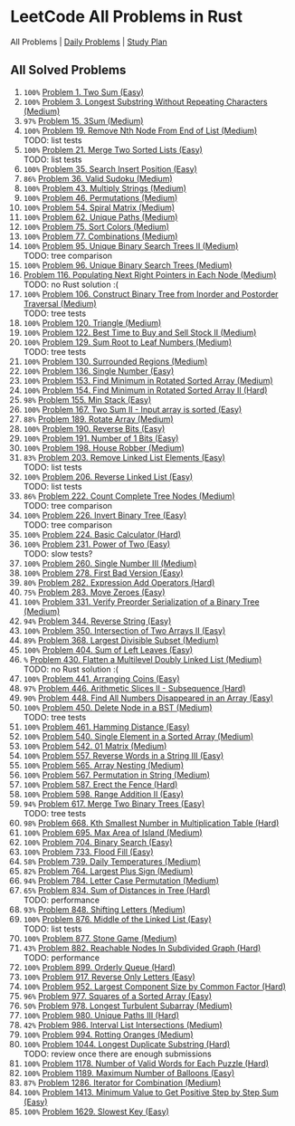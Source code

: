 LeetCode All Problems in Rust
=============================

All Problems | [Daily Problems](DAILY.md) | [Study Plan](STUDY_PLAN.md)

All Solved Problems
-------------------

1. `100%` [Problem 1. Two Sum (Easy)](problem_0001/)
2. `100%` [Problem 3. Longest Substring Without Repeating Characters (Medium)](problem_0003/)
3. `97%` [Problem 15. 3Sum (Medium)](problem_0015/)
4. `100%` [Problem 19. Remove Nth Node From End of List (Medium)](problem_0019/) \
    TODO: list tests
5. `100%` [Problem 21. Merge Two Sorted Lists (Easy)](problem_0021/) \
    TODO: list tests
6. `100%` [Problem 35. Search Insert Position (Easy)](problem_0035/)
7. `86%` [Problem 36. Valid Sudoku (Medium)](problem_0036/)
8. `100%` [Problem 43. Multiply Strings (Medium)](problem_0043/)
9. `100%` [Problem 46. Permutations (Medium)](problem_0046/)
10. `100%` [Problem 54. Spiral Matrix (Medium)](problem_0054/)
11. `100%` [Problem 62. Unique Paths (Medium)](problem_0062/)
12. `100%` [Problem 75. Sort Colors (Medium)](problem_0075/)
13. `100%` [Problem 77. Combinations (Medium)](problem_0077/)
14. `100%` [Problem 95. Unique Binary Search Trees II (Medium)](problem_0095/) \
    TODO: tree comparison
15. `100%` [Problem 96. Unique Binary Search Trees (Medium)](problem_0096/)
16. [Problem 116. Populating Next Right Pointers in Each Node (Medium)](problem_0116/) \
    TODO: no Rust solution :(
17. `100%` [Problem 106. Construct Binary Tree from Inorder and Postorder Traversal (Medium)](problem_0106/) \
    TODO: tree tests
18. `100%` [Problem 120. Triangle (Medium)](problem_0120/)
19. `100%` [Problem 122. Best Time to Buy and Sell Stock II (Medium)](problem_0122/)
20. `100%` [Problem 129. Sum Root to Leaf Numbers (Medium)](problem_0129/) \
    TODO: tree tests
21. `100%` [Problem 130. Surrounded Regions (Medium)](problem_0130/)
22. `100%` [Problem 136. Single Number (Easy)](problem_0136/)
23. `100%` [Problem 153. Find Minimum in Rotated Sorted Array (Medium)](problem_0153/)
24. `100%` [Problem 154. Find Minimum in Rotated Sorted Array II (Hard)](problem_0154/)
25. `98%` [Problem 155. Min Stack (Easy)](problem_0155/)
26. `100%` [Problem 167. Two Sum II - Input array is sorted (Easy)](problem_0167/)
27. `88%` [Problem 189. Rotate Array (Medium)](problem_0189/)
28. `100%` [Problem 190. Reverse Bits (Easy)](problem_0190/)
29. `100%` [Problem 191. Number of 1 Bits (Easy)](problem_0191/)
30. `100%` [Problem 198. House Robber (Medium)](problem_0198/)
31. `83%` [Problem 203. Remove Linked List Elements (Easy)](problem_0203/) \
    TODO: list tests
32. `100%` [Problem 206. Reverse Linked List (Easy)](problem_0206/) \
    TODO: list tests
33. `86%` [Problem 222. Count Complete Tree Nodes (Medium)](problem_0222/) \
    TODO: tree comparison
34. `100%` [Problem 226. Invert Binary Tree (Easy)](problem_0226/) \
    TODO: tree comparison
35. `100%` [Problem 224. Basic Calculator (Hard)](problem_0224/)
36. `100%` [Problem 231. Power of Two (Easy)](problem_0231/) \
    TODO: slow tests?
37. `100%` [Problem 260. Single Number III (Medium)](problem_0260/)
38. `100%` [Problem 278. First Bad Version (Easy)](problem_0278/)
39. `80%` [Problem 282. Expression Add Operators (Hard)](problem_0282/)
40. `75%` [Problem 283. Move Zeroes (Easy)](problem_0283/)
41. `100%` [Problem 331. Verify Preorder Serialization of a Binary Tree (Medium)](problem_0331/)
42. `94%` [Problem 344. Reverse String (Easy)](problem_0344/)
43. `100%` [Problem 350. Intersection of Two Arrays II (Easy)](problem_0350/)
44. `89%` [Problem 368. Largest Divisible Subset (Medium)](problem_0368/)
45. `100%` [Problem 404. Sum of Left Leaves (Easy)](problem_0404/)
46. `%` [Problem 430. Flatten a Multilevel Doubly Linked List (Medium)](problem_0430/) \
    TODO: no Rust solution :(
47. `100%` [Problem 441. Arranging Coins (Easy)](problem_0441/)
48. `97%` [Problem 446. Arithmetic Slices II - Subsequence (Hard)](problem_0446/)
49. `90%` [Problem 448. Find All Numbers Disappeared in an Array (Easy)](problem_0448/)
50. `100%` [Problem 450. Delete Node in a BST (Medium)](problem_0450/) \
    TODO: tree tests
51. `100%` [Problem 461. Hamming Distance (Easy)](problem_0461/)
52. `100%` [Problem 540. Single Element in a Sorted Array (Medium)](problem_0540/)
53. `100%` [Problem 542. 01 Matrix (Medium)](problem_0542/)
54. `100%` [Problem 557. Reverse Words in a String III (Easy)](problem_0557/)
55. `100%` [Problem 565. Array Nesting (Medium)](problem_0565/)
56. `100%` [Problem 567. Permutation in String (Medium)](problem_0567/)
57. `100%` [Problem 587. Erect the Fence (Hard)](problem_0587/)
58. `100%` [Problem 598. Range Addition II (Easy)](problem_0598/)
59. `94%` [Problem 617. Merge Two Binary Trees (Easy)](problem_0617/) \
    TODO: tree tests
60. `98%` [Problem 668. Kth Smallest Number in Multiplication Table (Hard)](problem_0668/)
61. `100%` [Problem 695. Max Area of Island (Medium)](problem_0695/)
62. `100%` [Problem 704. Binary Search (Easy)](problem_0704/)
63. `100%` [Problem 733. Flood Fill (Easy)](problem_0733/)
64. `58%` [Problem 739. Daily Temperatures (Medium)](problem_0739/)
65. `82%` [Problem 764. Largest Plus Sign (Medium)](problem_0764/)
66. `94%` [Problem 784. Letter Case Permutation (Medium)](problem_0784/)
67. `65%` [Problem 834. Sum of Distances in Tree (Hard)](problem_0834/) \
    TODO: performance
68. `93%` [Problem 848. Shifting Letters (Medium)](problem_0848/)
69. `100%` [Problem 876. Middle of the Linked List (Easy)](problem_0876/) \
    TODO: list tests
70. `100%` [Problem 877. Stone Game (Medium)](problem_0877/)
71. `43%` [Problem 882. Reachable Nodes In Subdivided Graph (Hard)](problem_0882/) \
    TODO: performance
72. `100%` [Problem 899. Orderly Queue (Hard)](problem_0899/)
73. `100%` [Problem 917. Reverse Only Letters (Easy)](problem_0917/)
74. `100%` [Problem 952. Largest Component Size by Common Factor (Hard)](problem_0952/)
75. `96%` [Problem 977. Squares of a Sorted Array (Easy)](problem_0977/)
76. `50%` [Problem 978. Longest Turbulent Subarray (Medium)](problem_0978/)
77. `100%` [Problem 980. Unique Paths III (Hard)](problem_0980/)
78. `42%` [Problem 986. Interval List Intersections (Medium)](problem_0986/)
79. `100%` [Problem 994. Rotting Oranges (Medium)](problem_0994/)
80. `100%` [Problem 1044. Longest Duplicate Substring (Hard)](problem_1044/) \
    TODO: review once there are enough submissions
81. `100%` [Problem 1178. Number of Valid Words for Each Puzzle (Hard)](problem_1178/)
82. `100%` [Problem 1189. Maximum Number of Balloons (Easy)](problem_1189/)
83. `87%` [Problem 1286. Iterator for Combination (Medium)](problem_1286/)
84. `100%` [Problem 1413. Minimum Value to Get Positive Step by Step Sum (Easy)](problem_1413/)
85. `100%` [Problem 1629. Slowest Key (Easy)](problem_1629/)
